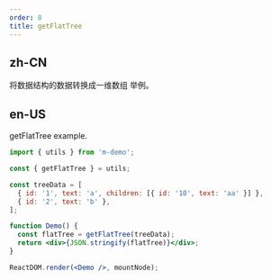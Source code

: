 ```yaml
---
order: 8
title: getFlatTree
---
```


## zh-CN

将数据结构的数据转换成一维数组 举例。

## en-US

getFlatTree example.

```jsx
import { utils } from 'm-demo';

const { getFlatTree } = utils;

const treeData = [
  { id: '1', text: 'a', children: [{ id: '10', text: 'aa' }] },
  { id: '2', text: 'b' },
];

function Demo() {
  const flatTree = getFlatTree(treeData);
  return <div>{JSON.stringify(flatTree)}</div>;
}

ReactDOM.render(<Demo />, mountNode);
```

